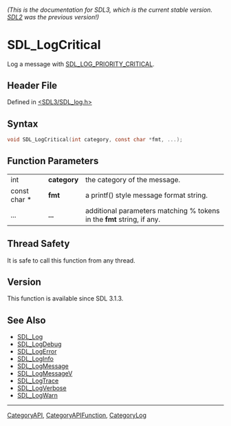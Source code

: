 ###### (This is the documentation for SDL3, which is the current stable version. [SDL2](https://wiki.libsdl.org/SDL2/) was the previous version!)
# SDL_LogCritical

Log a message with [SDL_LOG_PRIORITY_CRITICAL](SDL_LOG_PRIORITY_CRITICAL).

## Header File

Defined in [<SDL3/SDL_log.h>](https://github.com/libsdl-org/SDL/blob/main/include/SDL3/SDL_log.h)

## Syntax

```c
void SDL_LogCritical(int category, const char *fmt, ...);
```

## Function Parameters

|              |              |                                                                        |
| ------------ | ------------ | ---------------------------------------------------------------------- |
| int          | **category** | the category of the message.                                           |
| const char * | **fmt**      | a printf() style message format string.                                |
| ...          | **...**      | additional parameters matching % tokens in the **fmt** string, if any. |

## Thread Safety

It is safe to call this function from any thread.

## Version

This function is available since SDL 3.1.3.

## See Also

- [SDL_Log](SDL_Log)
- [SDL_LogDebug](SDL_LogDebug)
- [SDL_LogError](SDL_LogError)
- [SDL_LogInfo](SDL_LogInfo)
- [SDL_LogMessage](SDL_LogMessage)
- [SDL_LogMessageV](SDL_LogMessageV)
- [SDL_LogTrace](SDL_LogTrace)
- [SDL_LogVerbose](SDL_LogVerbose)
- [SDL_LogWarn](SDL_LogWarn)

----
[CategoryAPI](CategoryAPI), [CategoryAPIFunction](CategoryAPIFunction), [CategoryLog](CategoryLog)

